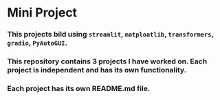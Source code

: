 # Mini Project

### This projects bild using `streamlit`, `matploatlib`, `transformers`, `gradio`, `PyAutoGUI`.

### This repository contains 3 projects I have worked on. Each project is independent and has its own functionality.

### Each project has its own README.md file.
